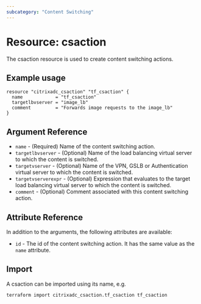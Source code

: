 ```yaml
---
subcategory: "Content Switching"
---
```


# Resource: csaction

The csaction resource is used to create content switching actions.


## Example usage

```hcl
resource "citrixadc_csaction" "tf_csaction" {
  name            = "tf_csaction"
  targetlbvserver = "image_lb"
  comment         = "Forwards image requests to the image_lb"
}
```


## Argument Reference

* `name` - (Required) Name of the content switching action.
* `targetlbvserver` - (Optional) Name of the load balancing virtual server to which the content is switched.
* `targetvserver` - (Optional) Name of the VPN, GSLB or Authentication virtual server to which the content is switched.
* `targetvserverexpr` - (Optional) Expression that evaluates to the target load balancing virtual server to which the content is switched.
* `comment` - (Optional) Comment associated with this content switching action.


## Attribute Reference

In addition to the arguments, the following attributes are available:

* `id` - The id of the content switching action. It has the same value as the `name` attribute.


## Import

A csaction can be imported using its name, e.g.

```shell
terraform import citrixadc_csaction.tf_csaction tf_csaction
```

